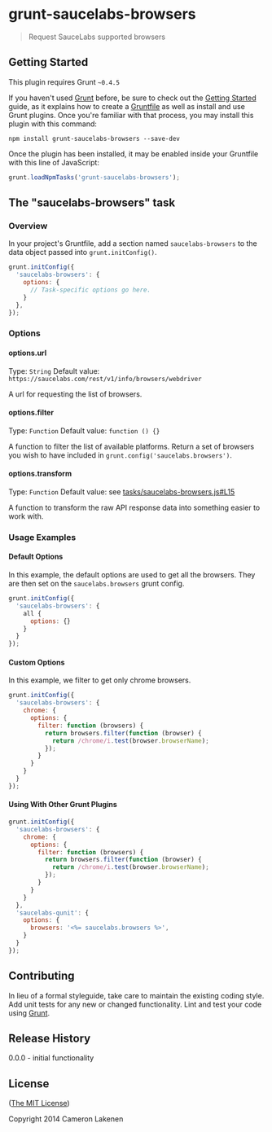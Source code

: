 # grunt-saucelabs-browsers

> Request SauceLabs supported browsers

## Getting Started
This plugin requires Grunt `~0.4.5`

If you haven't used [Grunt](http://gruntjs.com/) before, be sure to check out the [Getting Started](http://gruntjs.com/getting-started) guide, as it explains how to create a [Gruntfile](http://gruntjs.com/sample-gruntfile) as well as install and use Grunt plugins. Once you're familiar with that process, you may install this plugin with this command:

```shell
npm install grunt-saucelabs-browsers --save-dev
```

Once the plugin has been installed, it may be enabled inside your Gruntfile with this line of JavaScript:

```js
grunt.loadNpmTasks('grunt-saucelabs-browsers');
```

## The "saucelabs-browsers" task

### Overview
In your project's Gruntfile, add a section named `saucelabs-browsers` to the data object passed into `grunt.initConfig()`.

```js
grunt.initConfig({
  'saucelabs-browsers': {
    options: {
      // Task-specific options go here.
    }
  },
});
```

### Options

#### options.url
Type: `String`
Default value: `https://saucelabs.com/rest/v1/info/browsers/webdriver`

A url for requesting the list of browsers.

#### options.filter
Type: `Function`
Default value: `function () {}`

A function to filter the list of available platforms. Return a set of browsers you wish to have included in `grunt.config('saucelabs.browsers')`.

#### options.transform
Type: `Function`
Default value: see [tasks/saucelabs-browsers.js#L15](tasks/saucelabs-browsers.js#L15)

A function to transform the raw API response data into something easier to work with.

### Usage Examples

#### Default Options
In this example, the default options are used to get all the browsers. They are then set on the `saucelabs.browsers` grunt config.

```js
grunt.initConfig({
  'saucelabs-browsers': {
    all {
      options: {}
    }
  }
});
```

#### Custom Options
In this example, we filter to get only chrome browsers.

```js
grunt.initConfig({
  'saucelabs-browsers': {
    chrome: {
      options: {
        filter: function (browsers) {
          return browsers.filter(function (browser) {
            return /chrome/i.test(browser.browserName);
          });
        }
      }
    }
  }
});
```

#### Using With Other Grunt Plugins

```js
grunt.initConfig({
  'saucelabs-browsers': {
    chrome: {
      options: {
        filter: function (browsers) {
          return browsers.filter(function (browser) {
            return /chrome/i.test(browser.browserName);
          });
        }
      }
    }
  },
  'saucelabs-qunit': {
    options: {
      browsers: '<%= saucelabs.browsers %>',
    }
  }
});
```

## Contributing
In lieu of a formal styleguide, take care to maintain the existing coding style. Add unit tests for any new or changed functionality. Lint and test your code using [Grunt](http://gruntjs.com/).

## Release History

0.0.0 - initial functionality


## License

([The MIT License](LICENSE))

Copyright 2014 Cameron Lakenen

